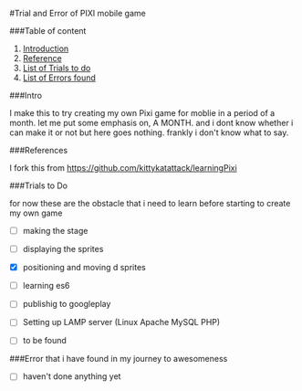 #Trial and Error of PIXI mobile game

###Table of content

1. [Introduction](#introduction)
2. [Reference](#reference)
3. [List of Trials to do](#trials)
4. [List of Errors found](#errors)

<a id='introduction'/>
###Intro

I make this to try creating my own Pixi game for moblie in a period of a month. let me put some emphasis on, A MONTH. and i dont know whether i can make it or not but here goes nothing. frankly i don't know what to say.


<a id='reference'/>
###References

I fork this from https://github.com/kittykatattack/learningPixi

<a id='trials'/>
###Trials to Do

for now these are the obstacle that i need to learn before starting to create my own game

- [ ] making the stage
- [ ] displaying the sprites
- [x] positioning and moving d sprites
- [ ] learning es6
- [ ] publishig to googleplay
- [ ] Setting up LAMP server (Linux Apache MySQL PHP)
- [ ] to be found





<a id='errors'/>
###Error that i have found in my journey to awesomeness

- [ ] haven't done anything yet

